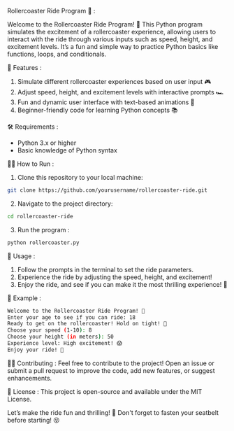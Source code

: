 Rollercoaster Ride Program 🎢 : 

Welcome to the Rollercoaster Ride Program! 🎠 This Python program simulates the excitement of a rollercoaster experience, allowing users to interact with the ride through various inputs such as speed, height, and excitement levels.
It’s a fun and simple way to practice Python basics like functions, loops, and conditionals.


🚀 Features : 

1) Simulate different rollercoaster experiences based on user input 🎮
2) Adjust speed, height, and excitement levels with interactive prompts 🏎️
3) Fun and dynamic user interface with text-based animations 🎉
4) Beginner-friendly code for learning Python concepts 📚

   
🛠️ Requirements : 

* Python 3.x or higher
* Basic knowledge of Python syntax


🧑‍💻 How to Run : 

1) Clone this repository to your local machine:
 ```bash
git clone https://github.com/yourusername/rollercoaster-ride.git
 ```

2) Navigate to the project directory:
 ```bash
cd rollercoaster-ride
```

3) Run the program :
```bash
python rollercoaster.py
```

🔧 Usage : 

1) Follow the prompts in the terminal to set the ride parameters.
2) Experience the ride by adjusting the speed, height, and excitement!
3) Enjoy the ride, and see if you can make it the most thrilling experience! 🎢
   

🤖 Example : 

```bash
Welcome to the Rollercoaster Ride Program! 🎢
Enter your age to see if you can ride: 18
Ready to get on the rollercoaster! Hold on tight! 🚀
Choose your speed (1-10): 8
Choose your height (in meters): 50
Experience level: High excitement! 😱
Enjoy your ride! 🎉
```



🧑‍💻 Contributing : 
Feel free to contribute to the project! Open an issue or submit a pull request to improve the code, add new features, or suggest enhancements.



📜 License : 
This project is open-source and available under the MIT License.


Let’s make the ride fun and thrilling! 🎢 Don't forget to fasten your seatbelt before starting! 😜
